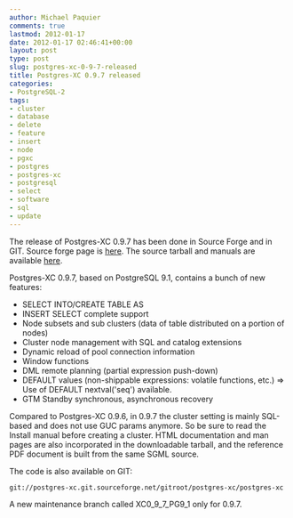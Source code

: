 ```yaml
---
author: Michael Paquier
comments: true
lastmod: 2012-01-17
date: 2012-01-17 02:46:41+00:00
layout: post
type: post
slug: postgres-xc-0-9-7-released
title: Postgres-XC 0.9.7 released
categories:
- PostgreSQL-2
tags:
- cluster
- database
- delete
- feature
- insert
- node
- pgxc
- postgres
- postgres-xc
- postgresql
- select
- software
- sql
- update
---
```


The release of Postgres-XC 0.9.7 has been done in Source Forge and in GIT.
Source forge page is [here](https://sourceforge.net/projects/postgres-xc/).
The source tarball and manuals are available [here](https://sourceforge.net/projects/postgres-xc/files/Version_0.9.7/).

Postgres-XC 0.9.7, based on PostgreSQL 9.1, contains a bunch of new features:

  * SELECT INTO/CREATE TABLE AS
  * INSERT SELECT complete support
  * Node subsets and sub clusters (data of table distributed on a portion of nodes)
  * Cluster node management with SQL and catalog extensions
  * Dynamic reload of pool connection information
  * Window functions
  * DML remote planning (partial expression push-down)
  * DEFAULT values (non-shippable expressions: volatile functions, etc.) => Use of DEFAULT nextval('seq') available.
  * GTM Standby synchronous, asynchronous recovery

Compared to Postgres-XC 0.9.6, in 0.9.7 the cluster setting is mainly SQL-based and does not use GUC params anymore. So be sure to read the Install manual before creating a cluster.
HTML documentation and man pages are also incorporated in the downloadable tarball, and the reference PDF document is built from the same SGML source.

The code is also available on GIT:

    git://postgres-xc.git.sourceforge.net/gitroot/postgres-xc/postgres-xc

A new maintenance branch called XC0\_9\_7\_PG9\_1 only for 0.9.7.
